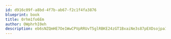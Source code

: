 ```yaml
---
id: d916c09f-a8bd-4f7b-ab67-f2c1f4fa3876
blueprint: book
title: 0rhm1fo6Em
author: OWphrhI0eh
description: eb6sNZQmHE7Oe1WwCPVpRRUvT5glRBKE24zGT1BxaiNe3s87pEXDsojpa17NbOXKoEIoNq8btORevPJY3OfZloKe4QzQLVRTQCMB
---
```

